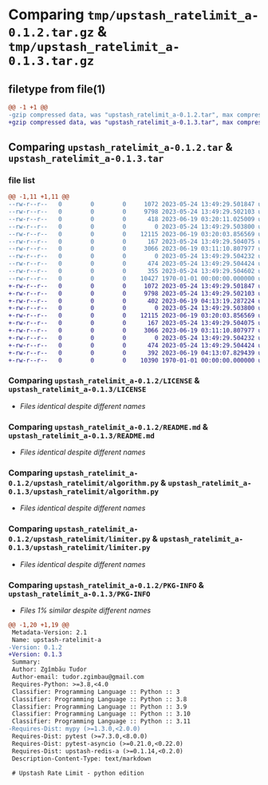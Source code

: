 # Comparing `tmp/upstash_ratelimit_a-0.1.2.tar.gz` & `tmp/upstash_ratelimit_a-0.1.3.tar.gz`

## filetype from file(1)

```diff
@@ -1 +1 @@
-gzip compressed data, was "upstash_ratelimit_a-0.1.2.tar", max compression
+gzip compressed data, was "upstash_ratelimit_a-0.1.3.tar", max compression
```

## Comparing `upstash_ratelimit_a-0.1.2.tar` & `upstash_ratelimit_a-0.1.3.tar`

### file list

```diff
@@ -1,11 +1,11 @@
--rw-r--r--   0        0        0     1072 2023-05-24 13:49:29.501847 upstash_ratelimit_a-0.1.2/LICENSE
--rw-r--r--   0        0        0     9798 2023-05-24 13:49:29.502103 upstash_ratelimit_a-0.1.2/README.md
--rw-r--r--   0        0        0      418 2023-06-19 03:20:11.025009 upstash_ratelimit_a-0.1.2/pyproject.toml
--rw-r--r--   0        0        0        0 2023-05-24 13:49:29.503800 upstash_ratelimit_a-0.1.2/upstash_ratelimit/__init__.py
--rw-r--r--   0        0        0    12115 2023-06-19 03:20:03.856569 upstash_ratelimit_a-0.1.2/upstash_ratelimit/algorithm.py
--rw-r--r--   0        0        0      167 2023-05-24 13:49:29.504075 upstash_ratelimit_a-0.1.2/upstash_ratelimit/config.py
--rw-r--r--   0        0        0     3066 2023-06-19 03:11:10.807977 upstash_ratelimit_a-0.1.2/upstash_ratelimit/limiter.py
--rw-r--r--   0        0        0        0 2023-05-24 13:49:29.504232 upstash_ratelimit_a-0.1.2/upstash_ratelimit/py.typed
--rw-r--r--   0        0        0      474 2023-05-24 13:49:29.504424 upstash_ratelimit_a-0.1.2/upstash_ratelimit/schema/response.py
--rw-r--r--   0        0        0      355 2023-05-24 13:49:29.504602 upstash_ratelimit_a-0.1.2/upstash_ratelimit/utils/time.py
--rw-r--r--   0        0        0    10427 1970-01-01 00:00:00.000000 upstash_ratelimit_a-0.1.2/PKG-INFO
+-rw-r--r--   0        0        0     1072 2023-05-24 13:49:29.501847 upstash_ratelimit_a-0.1.3/LICENSE
+-rw-r--r--   0        0        0     9798 2023-05-24 13:49:29.502103 upstash_ratelimit_a-0.1.3/README.md
+-rw-r--r--   0        0        0      402 2023-06-19 04:13:19.287224 upstash_ratelimit_a-0.1.3/pyproject.toml
+-rw-r--r--   0        0        0        0 2023-05-24 13:49:29.503800 upstash_ratelimit_a-0.1.3/upstash_ratelimit/__init__.py
+-rw-r--r--   0        0        0    12115 2023-06-19 03:20:03.856569 upstash_ratelimit_a-0.1.3/upstash_ratelimit/algorithm.py
+-rw-r--r--   0        0        0      167 2023-05-24 13:49:29.504075 upstash_ratelimit_a-0.1.3/upstash_ratelimit/config.py
+-rw-r--r--   0        0        0     3066 2023-06-19 03:11:10.807977 upstash_ratelimit_a-0.1.3/upstash_ratelimit/limiter.py
+-rw-r--r--   0        0        0        0 2023-05-24 13:49:29.504232 upstash_ratelimit_a-0.1.3/upstash_ratelimit/py.typed
+-rw-r--r--   0        0        0      474 2023-05-24 13:49:29.504424 upstash_ratelimit_a-0.1.3/upstash_ratelimit/schema/response.py
+-rw-r--r--   0        0        0      392 2023-06-19 04:13:07.829439 upstash_ratelimit_a-0.1.3/upstash_ratelimit/utils/time.py
+-rw-r--r--   0        0        0    10390 1970-01-01 00:00:00.000000 upstash_ratelimit_a-0.1.3/PKG-INFO
```

### Comparing `upstash_ratelimit_a-0.1.2/LICENSE` & `upstash_ratelimit_a-0.1.3/LICENSE`

 * *Files identical despite different names*

### Comparing `upstash_ratelimit_a-0.1.2/README.md` & `upstash_ratelimit_a-0.1.3/README.md`

 * *Files identical despite different names*

### Comparing `upstash_ratelimit_a-0.1.2/upstash_ratelimit/algorithm.py` & `upstash_ratelimit_a-0.1.3/upstash_ratelimit/algorithm.py`

 * *Files identical despite different names*

### Comparing `upstash_ratelimit_a-0.1.2/upstash_ratelimit/limiter.py` & `upstash_ratelimit_a-0.1.3/upstash_ratelimit/limiter.py`

 * *Files identical despite different names*

### Comparing `upstash_ratelimit_a-0.1.2/PKG-INFO` & `upstash_ratelimit_a-0.1.3/PKG-INFO`

 * *Files 1% similar despite different names*

```diff
@@ -1,20 +1,19 @@
 Metadata-Version: 2.1
 Name: upstash-ratelimit-a
-Version: 0.1.2
+Version: 0.1.3
 Summary: 
 Author: Zgîmbău Tudor
 Author-email: tudor.zgimbau@gmail.com
 Requires-Python: >=3.8,<4.0
 Classifier: Programming Language :: Python :: 3
 Classifier: Programming Language :: Python :: 3.8
 Classifier: Programming Language :: Python :: 3.9
 Classifier: Programming Language :: Python :: 3.10
 Classifier: Programming Language :: Python :: 3.11
-Requires-Dist: mypy (>=1.3.0,<2.0.0)
 Requires-Dist: pytest (>=7.3.0,<8.0.0)
 Requires-Dist: pytest-asyncio (>=0.21.0,<0.22.0)
 Requires-Dist: upstash-redis-a (>=0.1.14,<0.2.0)
 Description-Content-Type: text/markdown
 
 # Upstash Rate Limit - python edition
```

